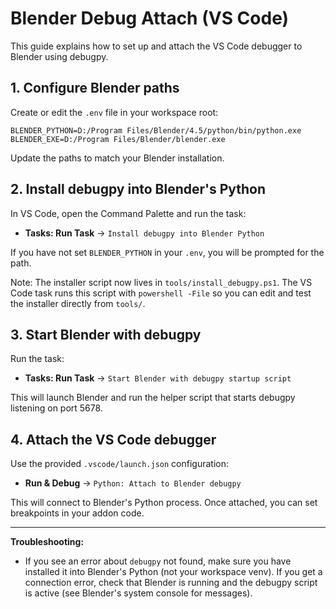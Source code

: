 # Blender Debug Attach (VS Code)

This guide explains how to set up and attach the VS Code debugger to Blender using debugpy.

## 1. Configure Blender paths

Create or edit the `.env` file in your workspace root:

```env
BLENDER_PYTHON=D:/Program Files/Blender/4.5/python/bin/python.exe
BLENDER_EXE=D:/Program Files/Blender/blender.exe
```

Update the paths to match your Blender installation.

## 2. Install debugpy into Blender's Python

In VS Code, open the Command Palette and run the task:

- **Tasks: Run Task** → `Install debugpy into Blender Python`

If you have not set `BLENDER_PYTHON` in your `.env`, you will be prompted for the path.

Note: The installer script now lives in `tools/install_debugpy.ps1`. The VS Code task runs this script with `powershell -File` so you can edit and test the installer directly from `tools/`.

## 3. Start Blender with debugpy

Run the task:

- **Tasks: Run Task** → `Start Blender with debugpy startup script`

This will launch Blender and run the helper script that starts debugpy listening on port 5678.

## 4. Attach the VS Code debugger

Use the provided `.vscode/launch.json` configuration:

- **Run & Debug** → `Python: Attach to Blender debugpy`

This will connect to Blender's Python process. Once attached, you can set breakpoints in your addon code.

---

**Troubleshooting:**

- If you see an error about `debugpy` not found, make sure you have installed it into Blender's Python (not your workspace venv).
  If you get a connection error, check that Blender is running and the debugpy script is active (see Blender's system console for messages).

